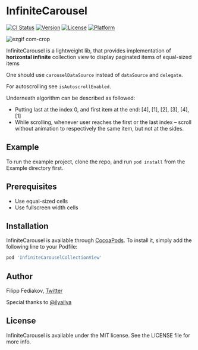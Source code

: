 # InfiniteCarousel

[![CI Status](https://img.shields.io/travis/filletofish/InfiniteCarousel.svg?style=flat)](https://travis-ci.org/filletofish/InfiniteCarouselCollectionView)
[![Version](https://img.shields.io/cocoapods/v/InfiniteCarousel.svg?style=flat)](https://cocoapods.org/pods/InfiniteCarouselCollectionView)
[![License](https://img.shields.io/cocoapods/l/InfiniteCarousel.svg?style=flat)](https://cocoapods.org/pods/InfiniteCarouselCollectionView)
[![Platform](https://img.shields.io/cocoapods/p/InfiniteCarousel.svg?style=flat)](https://cocoapods.org/pods/InfiniteCarouselCollectionView)

![ezgif com-crop](https://user-images.githubusercontent.com/14925971/46984320-7c348780-d0dc-11e8-9f1c-6c459f011b46.gif)

InfiniteCarousel is a lightweight lib, that provides implementation of **horizontal infinite** collection view to display paginated items of equal-sized items
 
One should use `carouselDataSource` instead of `dataSource` and `delegate`.

For autoscrolling see `isAutoscrollEnabled`.

Underneath algorithm can be described as followed:
- Putting last at the index 0, and first item at the end: [4], [1], [2], [3], [4], [1]
- While scrolling, whenever user reaches the first or the last index – scroll without animation to respectively the same item, but not at the sides.

## Example

To run the example project, clone the repo, and run `pod install` from the Example directory first.

## Prerequisites 
- Use equal-sized cells
- Use fullscreen width cells

## Installation

InfiniteCarousel is available through [CocoaPods](https://cocoapods.org). To install
it, simply add the following line to your Podfile:

```ruby
pod 'InfiniteCarouselCollectionView'
```

## Author

Filipp Fediakov, [Twitter](https://twitter.com/filippfediakov)

Special thanks to [@ilyailya](https://github.com/ilyailya)

## License

InfiniteCarousel is available under the MIT license. See the LICENSE file for more info.
